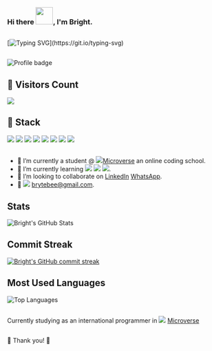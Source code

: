 ##

### Hi there <img src="https://emoji.gg/assets/emoji/wavegif_1860.gif" width="40" height="40"/>, I'm Bright.

## 

[![Typing SVG](https://readme-typing-svg.herokuapp.com?font=Popins&duration=4700&color=E8A44FED&lines=Over+2+years+of+active+experience.;I+build+edge+cutting+business+logic.;Always+happy+to+learn+new+stuff.;I+am+open+to+new+opportunities.)](https://git.io/typing-svg)

##

![Profile badge](https://www.codewars.com/users/brytebee/badges/large)

## 👱 Visitors Count
<img src="https://profile-counter.glitch.me/Anny85-code/count.svg" />

## 
## 🥇 Stack
![](https://img.shields.io/badge/JS-React-brightgreen) ![](https://img.shields.io/badge/js-node-green) ![](https://img.shields.io/badge/HTML5-SemanticTAGS-orange) ![](https://img.shields.io/badge/CSS-CSS3-blue) ![](https://img.shields.io/badge/Ruby-Rail-red) ![](https://img.shields.io/badge/HTML-haml-yellow) ![](https://img.shields.io/badge/git-Git-brightgreen) ![](https://img.shields.io/badge/Git-GitBash-green)

## 
- 🔭 I’m currently a student @ ![](https://img.shields.io/badge/Microverse-blueviolet)[Microverse](https://www.microverse.org/?grsf=fds6ce) an online coding school.
- 🌱 I’m currently learning ![](https://img.shields.io/badge/Ruby-on:Rails-red) ![](https://img.shields.io/badge/JS-React-brightgreen) ![](https://img.shields.io/badge/js-node-green).
- 👯 I’m looking to collaborate on [LinkedIn](https://www.linkedin.com/in/brytebee/) [WhatsApp](https://wa.me/2347066324306).
- 💬 ![](https://img.shields.io/badge/Email-Gmail-red) brytebee@gmail.com.

## 
## Stats 
  ![Bright's GitHub Stats](https://github-readme-stats.vercel.app/api?username=brytebee&show_icons=true&locale=en&theme=tokyonight)
  
 ## 
 ## Commit Streak
[![Bright's GitHub commit streak](https://github-readme-streak-stats.herokuapp.com/?user=brytebee&theme=tokyonight)](https://git.io/streak-stats)
 ## Most Used Languages
![Top Languages](https://github-readme-stats.vercel.app/api/top-langs?username=brytebee&show_icons=true&locale=en&layout=compact&theme=tokyonight)

## 
Currently studying as an international programmer in ![](https://img.shields.io/badge/Microverse-blueviolet) [Microverse](https://www.microverse.org/?grsf=fds6ce)

## 
🤝 Thank you! 🤝
